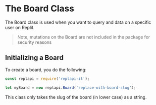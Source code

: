 # The Board Class

The Board class is used when you want to query and data on a specific user on Replit.

> Note, mutations on the Board are not included in the package for security reasons

## Initializing a Board
To create a board, you do the following:

```js
const replapi = require('replapi-it');

let myBoard = new replapi.Board('replace-with-board-slug');
```

This class only takes the slug of the board (in lower case) as a string.